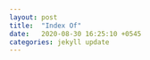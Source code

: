 ```yaml
---
layout: post
title:  "Index Of"
date:   2020-08-30 16:25:10 +0545
categories: jekyll update
---
```

